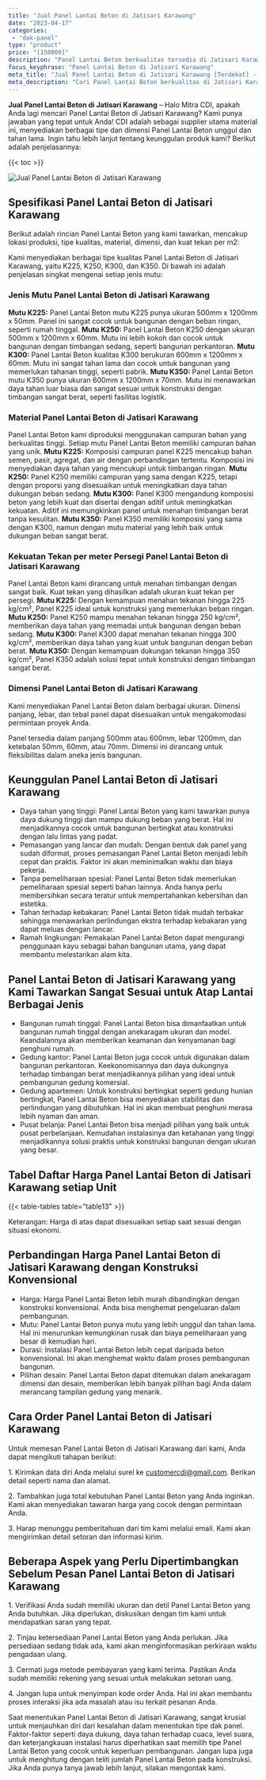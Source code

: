 ```yaml
---
title: "Jual Panel Lantai Beton di Jatisari Karawang"
date: "2023-04-17"
categories:
 - "dak-panel"
type: "product"
price: "[150000]"
description: "Panel Lantai Beton berkualitas tersedia di Jatisari Karawang. Panel Lantai Beton dirancang untuk kebutuhan konstruksi modern dengan performa prima. Dapatkan info lengkap."
focus_keyphrase: "Panel Lantai Beton di Jatisari Karawang"
meta_title: "Jual Panel Lantai Beton di Jatisari Karawang [Terdekat] - CDI"
meta_description: "Cari Panel Lantai Beton berkualitas di Jatisari Karawang?. Tersedia Panel Lantai Beton premium untuk pembangunan. Harga terbaik hanya di sini."
---
```


**Jual Panel Lantai Beton di Jatisari Karawang** – Halo Mitra CDI, apakah Anda lagi mencari Panel Lantai Beton di Jatisari Karawang? Kami punya jawaban yang tepat untuk Anda! CDI adalah sebagai supplier utama material ini, menyediakan berbagai tipe dan dimensi Panel Lantai Beton unggul dan tahan lama. Ingin tahu lebih lanjut tentang keunggulan produk kami? Berikut adalah penjelasannya:

{{< toc >}}

![Jual Panel Lantai Beton di Jatisari Karawang](/images/dak-panel/dak-panel-29.jpg)

## Spesifikasi Panel Lantai Beton di Jatisari Karawang

Berikut adalah rincian Panel Lantai Beton yang kami tawarkan, mencakup lokasi produksi, tipe kualitas, material, dimensi, dan kuat tekan per m2:

Kami menyediakan berbagai tipe kualitas Panel Lantai Beton di Jatisari Karawang, yaitu K225, K250, K300, dan K350. Di bawah ini adalah penjelasan singkat mengenai setiap jenis mutu:

### Jenis Mutu Panel Lantai Beton di Jatisari Karawang

**Mutu K225:** Panel Lantai Beton mutu K225 punya ukuran 500mm x 1200mm x 50mm. Panel ini sangat cocok untuk bangunan dengan beban ringan, seperti rumah tinggal.
**Mutu K250:** Panel Lantai Beton K250 dengan ukuran 500mm x 1200mm x 60mm. Mutu ini lebih kokoh dan cocok untuk bangunan dengan timbangan sedang, seperti bangunan perkantoran.
**Mutu K300:** Panel Lantai Beton kualitas K300 berukuran 600mm x 1200mm x 60mm. Mutu ini sangat tahan lama dan cocok untuk bangunan yang memerlukan tahanan tinggi, seperti pabrik.
**Mutu K350:** Panel Lantai Beton mutu K350 punya ukuran 600mm x 1200mm x 70mm. Mutu ini menawarkan daya tahan luar biasa dan sangat sesuai untuk konstruksi dengan timbangan sangat berat, seperti fasilitas logistik.

### Material Panel Lantai Beton di Jatisari Karawang

Panel Lantai Beton kami diproduksi menggunakan campuran bahan yang berkualitas tinggi. Setiap mutu Panel Lantai Beton memiliki campuran bahan yang unik.
**Mutu K225:** Komposisi campuran panel K225 mencakup bahan semen, pasir, agregat, dan air dengan perbandingan tertentu. Komposisi ini menyediakan daya tahan yang mencukupi untuk timbangan ringan.
**Mutu K250:** Panel K250 memiliki campuran yang sama dengan K225, tetapi dengan proporsi yang disesuaikan untuk meningkatkan daya tahan dukungan beban sedang.
**Mutu K300:** Panel K300 mengandung komposisi beton yang lebih kuat dan disertai dengan aditif untuk meningkatkan kekuatan. Aditif ini memungkinkan panel untuk menahan timbangan berat tanpa kesulitan.
**Mutu K350:** Panel K350 memiliki komposisi yang sama dengan K300, namun dengan mutu material yang lebih baik untuk dukungan beban sangat berat.

### Kekuatan Tekan per meter Persegi Panel Lantai Beton di Jatisari Karawang

Panel Lantai Beton kami dirancang untuk menahan timbangan dengan sangat baik. Kuat tekan yang dihasilkan adalah ukuran kuat tekan per persegi.
**Mutu K225:** Dengan kemampuan menahan tekanan hingga 225 kg/cm², Panel K225 ideal untuk konstruksi yang memerlukan beban ringan.
**Mutu K250:** Panel K250 mampu menahan tekanan hingga 250 kg/cm², memberikan daya tahan yang memadai untuk bangunan dengan beban sedang.
**Mutu K300:** Panel K300 dapat menahan tekanan hingga 300 kg/cm², memberikan daya tahan yang kuat untuk bangunan dengan beban berat.
**Mutu K350:** Dengan kemampuan dukungan tekanan hingga 350 kg/cm², Panel K350 adalah solusi tepat untuk konstruksi dengan timbangan sangat berat.

### Dimensi Panel Lantai Beton di Jatisari Karawang

Kami menyediakan Panel Lantai Beton dalam berbagai ukuran. Dimensi panjang, lebar, dan tebal panel dapat disesuaikan untuk mengakomodasi permintaan proyek Anda.

Panel tersedia dalam panjang 500mm atau 600mm, lebar 1200mm, dan ketebalan 50mm, 60mm, atau 70mm. Dimensi ini dirancang untuk fleksibilitas dalam aneka jenis bangunan.

## Keunggulan Panel Lantai Beton di Jatisari Karawang

*   Daya tahan yang tinggi: Panel Lantai Beton yang kami tawarkan punya daya dukung tinggi dan mampu dukung beban yang berat. Hal ini menjadikannya cocok untuk bangunan bertingkat atau konstruksi dengan lalu lintas yang padat.
*   Pemasangan yang lancar dan mudah: Dengan bentuk dak panel yang sudah diformat, proses pemasangan Panel Lantai Beton menjadi lebih cepat dan praktis. Faktor ini akan meminimalkan waktu dan biaya pekerja.
*   Tanpa pemeliharaan spesial: Panel Lantai Beton tidak memerlukan pemeliharaan spesial seperti bahan lainnya. Anda hanya perlu membersihkan secara teratur untuk mempertahankan kebersihan dan estetika.
*   Tahan terhadap kebakaran: Panel Lantai Beton tidak mudah terbakar sehingga menawarkan perlindungan ekstra terhadap kebakaran yang dapat meluas dengan lancar.
*   Ramah lingkungan: Pemakaian Panel Lantai Beton dapat mengurangi penggunaan kayu sebagai bahan bangunan utama, yang dapat membantu melestarikan alam kita.

## Panel Lantai Beton di Jatisari Karawang yang Kami Tawarkan Sangat Sesuai untuk Atap Lantai Berbagai Jenis

*   Bangunan rumah tinggal: Panel Lantai Beton bisa dimanfaatkan untuk bangunan rumah tinggal dengan anekaragam ukuran dan model. Keandalannya akan memberikan keamanan dan kenyamanan bagi penghuni rumah.
*   Gedung kantor: Panel Lantai Beton juga cocok untuk digunakan dalam bangunan perkantoran. Keekonomisannya dan daya dukungnya terhadap timbangan berat menjadikannya pilihan yang ideal untuk pembangunan gedung komersial.
*   Gedung apartemen: Untuk konstruksi bertingkat seperti gedung hunian bertingkat, Panel Lantai Beton bisa menyediakan stabilitas dan perlindungan yang dibutuhkan. Hal ini akan membuat penghuni merasa lebih nyaman dan aman.
*   Pusat belanja: Panel Lantai Beton bisa menjadi pilihan yang baik untuk pusat perbelanjaan. Kemudahan instalasinya dan ketahanan yang tinggi menjadikannya solusi praktis untuk konstruksi bangunan dengan ukuran yang besar.

## Tabel Daftar Harga Panel Lantai Beton di Jatisari Karawang setiap Unit

{{< table-tables table="table13" >}}

Keterangan: Harga di atas dapat disesuaikan setiap saat sesuai dengan situasi ekonomi.

## Perbandingan Harga Panel Lantai Beton di Jatisari Karawang dengan Konstruksi Konvensional

*   Harga: Harga Panel Lantai Beton lebih murah dibandingkan dengan konstruksi konvensional. Anda bisa menghemat pengeluaran dalam pembangunan.
*   Mutu: Panel Lantai Beton punya mutu yang lebih unggul dan tahan lama. Hal ini menurunkan kemungkinan rusak dan biaya pemeliharaan yang besar di kemudian hari.
*   Durasi: Instalasi Panel Lantai Beton lebih cepat daripada beton konvensional. Ini akan menghemat waktu dalam proses pembangunan bangunan.
*   Pilihan desain: Panel Lantai Beton dapat ditemukan dalam anekaragam dimensi dan desain, memberikan lebih banyak pilihan bagi Anda dalam merancang tampilan gedung yang menarik.

## Cara Order Panel Lantai Beton di Jatisari Karawang

Untuk memesan Panel Lantai Beton di Jatisari Karawang dari kami, Anda dapat mengikuti tahapan berikut:

1\.  Kirimkan data diri Anda melalui surel ke customercdi@gmail.com. Berikan detail seperti nama dan alamat.

2\.  Tambahkan juga total kebutuhan Panel Lantai Beton yang Anda inginkan. Kami akan menyediakan tawaran harga yang cocok dengan permintaan Anda.

3\.  Harap menunggu pemberitahuan dari tim kami melalui email. Kami akan mengirimkan detail setoran dan informasi kirim.

## Beberapa Aspek yang Perlu Dipertimbangkan Sebelum Pesan Panel Lantai Beton di Jatisari Karawang

1\.  Verifikasi Anda sudah memiliki ukuran dan detil Panel Lantai Beton yang Anda butuhkan. Jika diperlukan, diskusikan dengan tim kami untuk mendapatkan saran yang tepat.

2\.  Tinjau ketersediaan Panel Lantai Beton yang Anda perlukan. Jika persediaan sedang tidak ada, kami akan menginformasikan perkiraan waktu pengadaan ulang.

3\.  Cermati juga metode pembayaran yang kami terima. Pastikan Anda sudah memiliki rekening yang sesuai untuk melakukan setoran uang.

4\.  Jangan lupa untuk menyimpan kode order Anda. Hal ini akan membantu proses interaksi jika ada masalah atau isu terkait pesanan Anda.

Saat menentukan Panel Lantai Beton di Jatisari Karawang, sangat krusial untuk menjauhkan diri dari kesalahan dalam menentukan tipe dak panel. Faktor-faktor seperti daya dukung, daya tahan terhadap cuaca, level suara, dan keterjangkauan instalasi harus diperhatikan saat memilih tipe Panel Lantai Beton yang cocok untuk keperluan pembangunan. Jangan lupa juga untuk menghitung dengan teliti jumlah Panel Lantai Beton pada konstruksi. Jika Anda punya tanya jawab lebih lanjut, silakan mengontak kami.